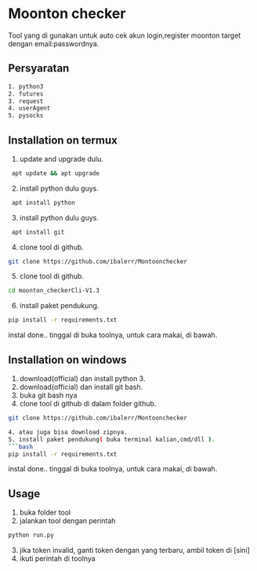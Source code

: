 # Moonton checker

Tool yang di gunakan untuk auto cek akun login,register moonton target dengan email:passwordnya.

## Persyaratan
```bash
1. python3
2. futures
3. request
4. userAgent
5. pysocks
```

## Installation on termux

1. update and upgrade dulu.
```bash
 apt update && apt upgrade
```
2. install python dulu guys.
```bash
 apt install python
```
3. install python dulu guys.
```bash
 apt install git
```
4. clone tool di github.
```bash
git clone https://github.com/ibalerr/Montoonchecker
```
5. clone tool di github.
```bash
cd moonton_checkerCli-V1.3
```
6. install paket pendukung.
```bash
pip install -r requirements.txt
```

instal done.. tinggal di buka toolnya, untuk cara makai, di bawah.



## Installation on windows

1. download(official) dan install python 3.
1. download(official) dan install git bash.
2. buka git bash nya
2. clone tool di github di dalam folder github.
```bash
git clone https://github.com/ibalerr/Montoonchecker

4. atau juga bisa download zipnya.
5. install paket pendukung( buka terminal kalian,cmd/dll ).
```bash
pip install -r requirements.txt
```
instal done.. tinggal di buka toolnya, untuk cara makai, di bawah.


## Usage
1. buka folder tool
2. jalankan tool dengan perintah
```python
python run.py
```
3. jika token invalid, ganti token dengan yang terbaru, ambil token di [sini]
4. ikuti perintah di toolnya
